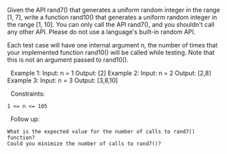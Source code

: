 Given the API rand7() that generates a uniform random integer in the range [1, 7], write a function rand10() that generates a uniform random integer in the range [1, 10]. You can only call the API rand7(), and you shouldn't call any other API. Please do not use a language's built-in random API.

Each test case will have one internal argument n, the number of times that your implemented function rand10() will be called while testing. Note that this is not an argument passed to rand10().

 
Example 1:
Input: n = 1
Output: [2]
Example 2:
Input: n = 2
Output: [2,8]
Example 3:
Input: n = 3
Output: [3,8,10]

 
Constraints:


	1 <= n <= 105


 
Follow up:


	What is the expected value for the number of calls to rand7() function?
	Could you minimize the number of calls to rand7()?

